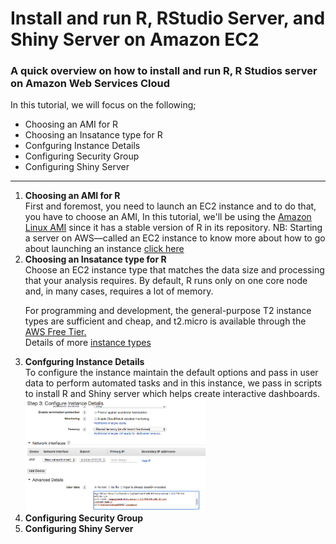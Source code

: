 # Install and run R, RStudio Server, and Shiny Server on Amazon EC2
<h3>A quick overview on how to install and run R, R Studios server on Amazon Web Services Cloud</h3>
In this tutorial, we will focus on the following;
<ul>
  <li>Choosing an AMI for R</li>
  <li>Choosing an Insatance type for R</li>
  <li>Confguring Instance Details</li>
  <li>Configuring Security Group</li>
  <li>Configuring Shiny Server</li>
</ul>
<hr>
<ol>
  <li><b>Choosing an AMI for R</b></li>
  First and foremost, you need to launch an EC2 instance and to do that, you have to choose an AMI, In this tutorial, we'll be using the <a href="https://aws.amazon.com/amazon-linux-ami/">Amazon Linux AMI</a> since it has a stable version of R in its repository.
  NB: Starting a server on AWS—called an EC2 instance to know more about how to go about launching an instance <a href="http://docs.aws.amazon.com/AWSEC2/latest/UserGuide/EC2_GetStarted.html">click here<a>
  <li><b>Choosing an Insatance type for R</b></li>
  Choose an EC2 instance type that matches the data size and processing that your analysis requires. By default, R runs only on one core node and, in many cases, requires a lot of memory.

For programming and development, the general-purpose T2 instance types are sufficient and cheap, and t2.micro is available through the <a href="https://aws.amazon.com/free/">AWS Free Tier.<a><br>
  Details of more <a href="https://aws.amazon.com/ec2/instance-types/">instance types</a>
  <li><b>Confguring Instance Details</b></li>
  To configure the instance maintain the default options and pass in user data to perform automated tasks and in this instance, we pass in scripts to install R and Shiny server which helps create interactive dashboards.<br>
  <img src="https://github.com/OwusuAnsah/installing-R-server-on-AWS/blob/master/R_Best_Practices_Image_2.png" style="width:60%">
  <li><b>Configuring Security Group</b></li>
  <li><b>Configuring Shiny Server</b></li>
</ol>
